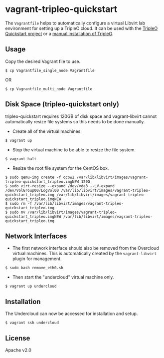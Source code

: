 # vagrant-tripleo-quickstart

The `Vagrantfile` helps to automatically configure a virtual Libvirt lab environment for setting up a TripleO cloud. It can be used with the [TripleO Quickstart project](https://docs.openstack.org/tripleo-quickstart/latest/) or a [manual installation of TripleO](https://ekultails.github.io/rootpages/openstack.html#id6).

## Usage

Copy the desired Vagrant file to use.

```
$ cp Vagrantfile_single_node Vagrantfile
```

OR

```
$ cp Vagrantfile_multi_node Vagrantfile
```

## Disk Space (tripleo-quickstart only)

tripleo-quickstart requires 120GB of disk space and vagrant-libvirt cannot automatically resize file systems so this needs to be done manually.

* Create all of the virtual machines.

```
$ vagrant up
```

* Stop the virtual machine to be able to resize the file system.

```
$ vagrant halt
```

* Resize the root file system for the CentOS box.

```
$ sudo qemu-img create -f qcow2 /var/lib/libvirt/images/vagrant-tripleo-quickstart_tripleo.imgNEW 120G
$ sudo virt-resize --expand /dev/vda3 --LV-expand /dev/VolGroup00/LogVol00 /var/lib/libvirt/images/vagrant-tripleo-quickstart_tripleo.img /var/lib/libvirt/images/vagrant-tripleo-quickstart_tripleo.imgNEW
$ sudo rm -f /var/lib/libvirt/images/vagrant-tripleo-quickstart_tripleo.img
$ sudo mv /var/lib/libvirt/images/vagrant-tripleo-quickstart_tripleo.imgNEW /var/lib/libvirt/images/vagrant-tripleo-quickstart_tripleo.img
```

## Network Interfaces

* The first network interface should also be removed from the Overcloud virtual machines. This is automatically created by the `vagrant-libvirt` plugin for management.

```
$ sudo bash remove_eth0.sh
```

* Then start the "undercloud" virtual machine only.

```
$ vagrant up undercloud
```

## Installation

The Undercloud can now be accessed for installation and setup.

```
$ vagrant ssh undercloud
```

## License

Apache v2.0
